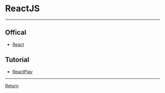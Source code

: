 # ReactJS

---

## Offical

- [React](https://react.dev/)

## Tutorial

- [ReactPlay](https://reactplay.io/)

---

[Return](./../Library.md)
